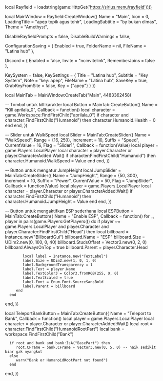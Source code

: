 local Rayfield = loadstring(game:HttpGet('https://sirius.menu/rayfield'))()

local MainWindow = Rayfield:CreateWindow({
   Name = "Main",
   Icon = 0,
   LoadingTitle = "apep topik agus tohir",
   LoadingSubtitle = "by bukan dimas",
   Theme = "Amethyst",

   DisableRayfieldPrompts = false,
   DisableBuildWarnings = false,

   ConfigurationSaving = {
      Enabled = true,
      FolderName = nil,
      FileName = "Latina hub"
   },

   Discord = {
      Enabled = false,
      Invite = "noinvitelink",
      RememberJoins = false
   },

   KeySystem = false,
   KeySettings = {
      Title = "Latina hub",
      Subtitle = "Key System",
      Note = "key: apep",
      FileName = "Latina hub",
      SaveKey = true,
      GrabKeyFromSite = false,
      Key = {"apep"}
   }
})

local MainTab = MainWindow:CreateTab("Main", 4483362458)

-- Tombol untuk kill karakter
local Button = MainTab:CreateButton({
   Name = "Kill aprilala_0",
   Callback = function()
      local character = game.Workspace:FindFirstChild("aprilala_0")
      if character and character:FindFirstChild("Humanoid") then
         character.Humanoid.Health = 0
      end
   end,
})

-- Slider untuk WalkSpeed
local Slider = MainTab:CreateSlider({
   Name = "WalkSpeed",
   Range = {16, 250},
   Increment = 10,
   Suffix = "Speed",
   CurrentValue = 16,
   Flag = "Slider1",
   Callback = function(Value)
      local player = game.Players.LocalPlayer
      local character = player.Character or player.CharacterAdded:Wait()
      if character:FindFirstChild("Humanoid") then
         character.Humanoid.WalkSpeed = Value
      end
   end,
})


-- Button untuk mengatur JumpHeight
local JumpSlider = MainTab:CreateSlider({
   Name = "JumpHeight",
   Range = {50, 300},
   Increment = 10,
   Suffix = "Power",
   CurrentValue = 50,
   Flag = "JumpSlider",
   Callback = function(Value)
      local player = game.Players.LocalPlayer
      local character = player.Character or player.CharacterAdded:Wait()
      if character:FindFirstChild("Humanoid") then
         character.Humanoid.JumpHeight = Value
      end
   end,
})

-- Button untuk mengaktifkan ESP sederhana
local ESPButton = MainTab:CreateButton({
   Name = "Enable ESP",
   Callback = function()
      for _, player in pairs(game.Players:GetPlayers()) do
         if player ~= game.Players.LocalPlayer and player.Character and player.Character:FindFirstChild("Head") then
            local billboard = Instance.new("BillboardGui")
            billboard.Name = "ESP"
            billboard.Size = UDim2.new(0, 100, 0, 40)
            billboard.StudsOffset = Vector3.new(0, 2, 0)
            billboard.AlwaysOnTop = true
            billboard.Parent = player.Character.Head

            local label = Instance.new("TextLabel")
            label.Size = UDim2.new(1, 0, 1, 0)
            label.BackgroundTransparency = 1
            label.Text = player.Name
            label.TextColor3 = Color3.fromRGB(255, 0, 0)
            label.TextScaled = true
            label.Font = Enum.Font.SourceSansBold
            label.Parent = billboard
         end
      end
   end,
})



local TeleportBankButton = MainTab:CreateButton({
   Name = "Teleport to Bank",
   Callback = function()
      local player = game.Players.LocalPlayer
      local character = player.Character or player.CharacterAdded:Wait()
      local root = character:FindFirstChild("HumanoidRootPart")
      local bank = workspace:FindFirstChild("Bank")

      if root and bank and bank:IsA("BasePart") then
         root.CFrame = bank.CFrame + Vector3.new(0, 5, 0) -- naik sedikit biar gak nyangkut
      else
         warn("Bank or HumanoidRootPart not found")
      end
   end,
})
